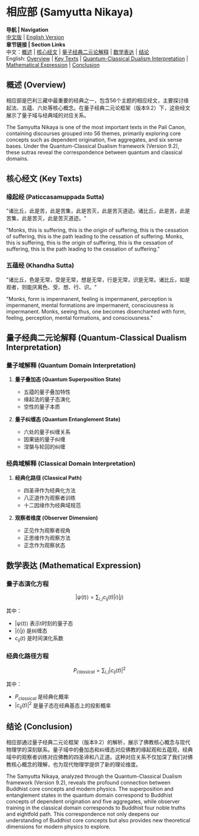 # 相应部 (Samyutta Nikaya)

**导航 | Navigation**  
[中文版](#相应部解析) | [English Version](#samyutta-nikaya-analysis)  
**章节链接 | Section Links**  
中文：[概述](#概述-overview) | [核心经文](#核心经文-key-texts) | [量子经典二元论解释](#量子经典二元论解释-quantum-classical-dualism-interpretation) | [数学表达](#数学表达-mathematical-expression) | [结论](#结论-conclusion)  
English: [Overview](#概述-overview) | [Key Texts](#核心经文-key-texts) | [Quantum-Classical Dualism Interpretation](#量子经典二元论解释-quantum-classical-dualism-interpretation) | [Mathematical Expression](#数学表达-mathematical-expression) | [Conclusion](#结论-conclusion)

## 概述 (Overview)

相应部是巴利三藏中最重要的经典之一，包含56个主题的相应经文，主要探讨缘起法、五蕴、六处等核心概念。在量子经典二元论框架（版本9.2）下，这些经文展示了量子域与经典域的对应关系。

The Samyutta Nikaya is one of the most important texts in the Pali Canon, containing discourses grouped into 56 themes, primarily exploring core concepts such as dependent origination, five aggregates, and six sense bases. Under the Quantum-Classical Dualism framework (Version 9.2), these sutras reveal the correspondence between quantum and classical domains.

## 核心经文 (Key Texts)

### 缘起经 (Paticcasamuppada Sutta)
"诸比丘，此是苦，此是苦集，此是苦灭，此是苦灭道迹。诸比丘，此是苦，此是苦集，此是苦灭，此是苦灭道迹。"

"Monks, this is suffering, this is the origin of suffering, this is the cessation of suffering, this is the path leading to the cessation of suffering. Monks, this is suffering, this is the origin of suffering, this is the cessation of suffering, this is the path leading to the cessation of suffering."

### 五蕴经 (Khandha Sutta)
"诸比丘，色是无常，受是无常，想是无常，行是无常，识是无常。诸比丘，如是观者，则能厌离色、受、想、行、识。"

"Monks, form is impermanent, feeling is impermanent, perception is impermanent, mental formations are impermanent, consciousness is impermanent. Monks, seeing thus, one becomes disenchanted with form, feeling, perception, mental formations, and consciousness."

## 量子经典二元论解释 (Quantum-Classical Dualism Interpretation)

### 量子域解释 (Quantum Domain Interpretation)
1. **量子叠加态 (Quantum Superposition State)**
   - 五蕴的量子叠加特性
   - 缘起法的量子态演化
   - 空性的量子本质

2. **量子纠缠态 (Quantum Entanglement State)**
   - 六处的量子纠缠关系
   - 因果链的量子纠缠
   - 涅槃与轮回的纠缠

### 经典域解释 (Classical Domain Interpretation)
1. **经典化路径 (Classical Path)**
   - 四圣谛作为经典化方法
   - 八正道作为观察者训练
   - 十二因缘作为经典域规范

2. **观察者维度 (Observer Dimension)**
   - 正见作为观察者视角
   - 正思维作为观察方法
   - 正念作为观察状态

## 数学表达 (Mathematical Expression)

### 量子态演化方程

$$
|\psi(t)\rangle = \sum_{i,j} c_{ij}(t)|i\rangle|j\rangle
$$

其中：
- $`|\psi(t)\rangle`$ 表示t时刻的量子态
- $`|i\rangle|j\rangle`$ 是纠缠态
- $`c_{ij}(t)`$ 是时间演化系数

### 经典化路径方程

$$
P_{classical} = \sum_{i,j} |c_{ij}(t)|^2
$$

其中：
- $`P_{classical}`$ 是经典化概率
- $`|c_{ij}(t)|^2`$ 是量子态在经典基态上的投影概率

## 结论 (Conclusion)

相应部通过量子经典二元论框架（版本9.2）的解析，展示了佛教核心概念与现代物理学的深刻联系。量子域中的叠加态和纠缠态对应佛教的缘起观和五蕴观，经典域中的观察者训练对应佛教的四圣谛和八正道。这种对应关系不仅加深了我们对佛教核心概念的理解，也为现代物理学提供了新的理论维度。

The Samyutta Nikaya, analyzed through the Quantum-Classical Dualism framework (Version 9.2), reveals the profound connection between Buddhist core concepts and modern physics. The superposition and entanglement states in the quantum domain correspond to Buddhist concepts of dependent origination and five aggregates, while observer training in the classical domain corresponds to Buddhist four noble truths and eightfold path. This correspondence not only deepens our understanding of Buddhist core concepts but also provides new theoretical dimensions for modern physics to explore. 